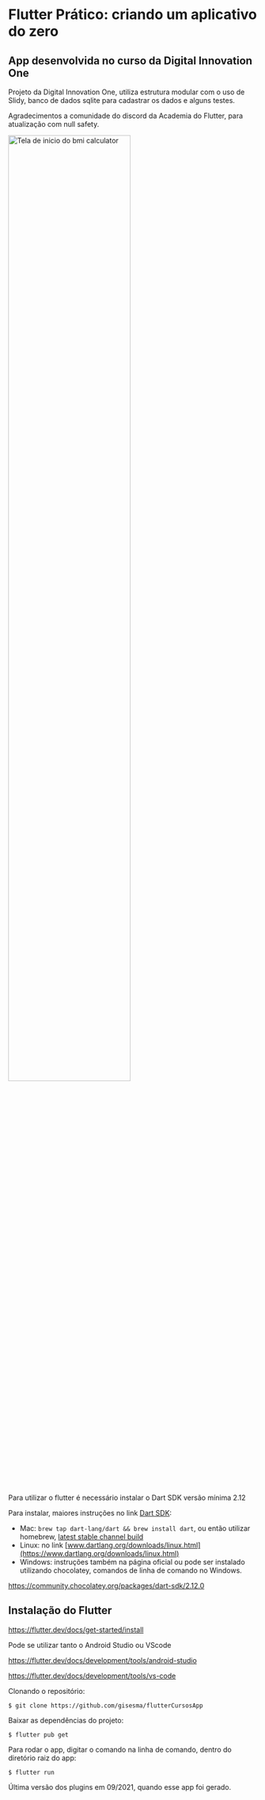 # Flutter Prático: criando um aplicativo do zero
## App desenvolvida no curso da Digital Innovation One

Projeto da Digital Innovation One, utiliza estrutura modular com o uso de Slidy, banco de dados sqlite para cadastrar os dados e alguns testes.

Agradecimentos a comunidade do discord da Academia do Flutter, para atualização com null safety.

<img src="https://github.com/gisesma/flutterCursosApp/blob/main/telasapp.png" width="70%" height="70%" alt="Tela de inicio do bmi calculator">

Para utilizar o flutter é necessário instalar o Dart SDK versão mínima 2.12

Para instalar, maiores instruções no link [Dart SDK](https://www.dartlang.org/downloads/):

- Mac: `brew tap dart-lang/dart && brew install dart`, ou então
  utilizar homebrew,  [latest stable channel build](https://www.dartlang.org/downloads/archive/)
- Linux: no link [www.dartlang.org/downloads/linux.html](https://www.dartlang.org/downloads/linux.html)
- Windows: instruções também na página oficial ou pode ser instalado utilizando chocolatey, comandos de linha de comando no Windows.

https://community.chocolatey.org/packages/dart-sdk/2.12.0

## Instalação do Flutter

https://flutter.dev/docs/get-started/install


Pode se utilizar tanto o Android Studio ou VScode

https://flutter.dev/docs/development/tools/android-studio

https://flutter.dev/docs/development/tools/vs-code

Clonando o repositório:

```
$ git clone https://github.com/gisesma/flutterCursosApp
```

Baixar as dependências do projeto:

```
$ flutter pub get
```

Para rodar o app, digitar o comando na linha de comando, dentro do diretório raiz do app:

```
$ flutter run
```


Última versão dos plugins em 09/2021, quando esse app foi gerado.
